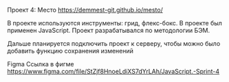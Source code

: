  Проект 4: Место
 https://demmest-git.github.io/mesto/

В проекте используются инструменты: грид, флекс-бокс. В проекте был применен JavaScript. Проект разрабатывался по методологии БЭМ.

Дальше планируется подключить проект к серверу, чтобы можно было добавить функцию сохранения изменений

Figma
Ссылка в фигме
https://www.figma.com/file/StZjf8HnoeLdiXS7dYrLAh/JavaScript.-Sprint-4

